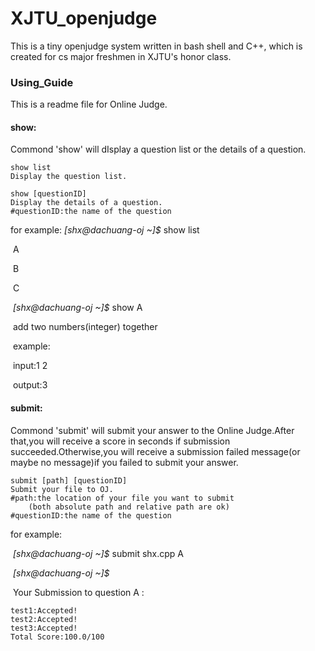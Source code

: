 # XJTU_openjudge
This is a tiny openjudge system written in bash shell and C++, which is created for cs major freshmen in XJTU's honor class.

### **Using_Guide**

This is a readme file for Online Judge.





#### show:

Commond 'show' will dIsplay a question list or the details of a question.

	show list
	Display the question list.
	
	show [questionID]
	Display the details of a question.
	#questionID:the name of the question

for example:
	*[shx@dachuang-oj ~]\$* show list 

​	A

​	B

​	C

​	*[shx@dachuang-oj ~]$* show A

​	add two numbers(integer) together

​	example:

​	input:1 2

​    output:3







#### submit:

Commond 'submit' will submit your answer to the Online Judge.After that,you will receive a score 
in seconds if submission succeeded.Otherwise,you will receive a submission failed message(or maybe
no message)if you failed to submit your answer.
	

	submit [path] [questionID]
	Submit your file to OJ.
	#path:the location of your file you want to submit
		(both absolute path and relative path are ok)
	#questionID:the name of the question

for example:

​	*[shx@dachuang-oj ~]\$* submit shx.cpp A

​	*[shx@dachuang-oj ~]$*

​	Your Submission to question A :

	test1:Accepted!
	test2:Accepted!
	test3:Accepted!
	Total Score:100.0/100